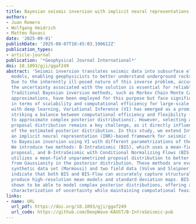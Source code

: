 ```yaml
---
title: Bayesian seismic inversion with implicit neural representations
authors:
- Juan Romero
- Wolfgang Heidrich
- Matteo Ravasi
date: '2025-09-01'
publishDate: '2025-08-07T10:45:03.190612Z'
publication_types:
- article-journal
publication: '*Geophysical Journal International*'
doi: 10.1093/gji/ggaf249
abstract: 'Seismic inversion translates seismic data into subsurface elastic property
  models, enabling geophysicists to better understand underground rocks and fluids.
  Due to the inherently ill-posed nature of this inverse problem, accurately capturing
  the uncertainty associated with the solution is essential for reliable interpretations.
  Traditional Bayesian inversion methods, such as Markov Chain Monte Carlo and Laplace
  approximations, have been employed for this purpose but face significant limitations
  in terms of scalability and computational efficiency for large-scale problems. Combined
  with deep learning, Variational Inference (VI) has emerged as a promising alternative,
  striking a balance between computational efficiency and flexibility (i.e. the ability
  to approximate complex posterior distributions). However, selecting an appropriate
  proposal distribution remains a key challenge, as it directly influences the quality
  of the estimated posterior distribution. In this study, we extend IntraSeismic,
  an implicit neural representation (INR)-based framework for seismic inversion applications,
  to Bayesian inversion using VI with different parametrizations of the proposal distribution.
  We introduce two methods: B-IntraSeismic (BIS), which uses a mean-field Gaussian
  proposal, and B-IntraSeismic with Conditional Normalizing Flows (BIS-Flow), which
  utilizes a mean-field unparametrized proposal distribution to better capture deviations
  from Gaussianity in the posterior distribution. These methods are evaluated on a
  synthetic data set (Marmousi) and two field data (Volve and Sleipner). Our results
  indicate that both BIS and BIS-Flow can accurately capture structural details and
  produce high-resolution mean models and standard deviation maps. BIS-Flow is also
  shown to be able to model complex posterior distributions, offering a more comprehensive
  characterization of uncertainty while maintaining computational feasibility.'
links:
- name: URL
  url_pdf: https://doi.org/10.1093/gji/ggaf249
  url_code: https://github.com/DeepWave-KAUST/B-IntraSeismic-pub
---
```

